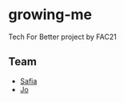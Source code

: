 # growing-me
Tech For Better project by FAC21

## Team

- [Safia](https://github.com/fi-ya)
- [Jo](https://github.com/jamdelion)
